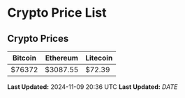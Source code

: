 # Crypto Price List

## Crypto Prices
| Bitcoin | Ethereum | Litecoin |
| ------- | -------- | -------- |
| $76372 | $3087.55 | $72.39 |
**Last Updated:** 2024-11-09 20:36 UTC
**Last Updated:** $DATE$
